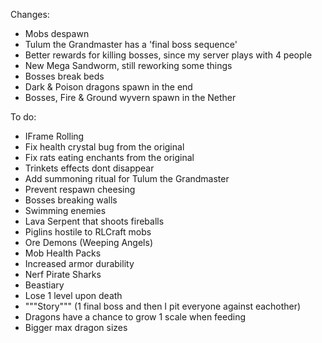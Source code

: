 Changes:
- Mobs despawn
- Tulum the Grandmaster has a 'final boss sequence'
- Better rewards for killing bosses, since my server plays with 4 people
- New Mega Sandworm, still reworking some things
- Bosses break beds
- Dark & Poison dragons spawn in the end
- Bosses, Fire & Ground wyvern spawn in the Nether

To do:
- IFrame Rolling
- Fix health crystal bug from the original
- Fix rats eating enchants from the original
- Trinkets effects dont disappear
- Add summoning ritual for Tulum the Grandmaster
- Prevent respawn cheesing
- Bosses breaking walls
- Swimming enemies 
- Lava Serpent that shoots fireballs
- Piglins hostile to RLCraft mobs
- Ore Demons (Weeping Angels)
- Mob Health Packs
- Increased armor durability
- Nerf Pirate Sharks
- Beastiary
- Lose 1 level upon death
- """Story""" (1 final boss and then I pit everyone against eachother)
- Dragons have a chance to grow 1 scale when feeding
- Bigger max dragon sizes
